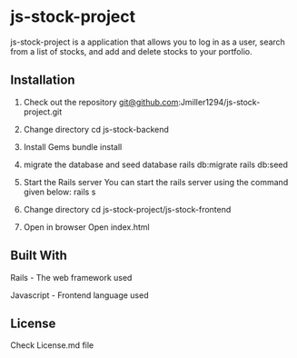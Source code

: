 # js-stock-project

js-stock-project is a application that allows you to log in as a user, search from a list of stocks, and add and delete stocks to your portfolio.

## Installation

 1. Check out the repository
 git@github.com:Jmiller1294/js-stock-project.git

 2. Change directory
 cd js-stock-backend

 3. Install Gems
 bundle install

 4. migrate the database and seed database
 rails db:migrate
 rails db:seed

 5. Start the Rails server
 You can start the rails server using the command given below: 
 rails s 

 6.  Change directory
 cd js-stock-project/js-stock-frontend

 7.  Open in browser
 Open index.html

## Built With
  Rails - The web framework used
  
  Javascript - Frontend language used

## License
  Check License.md file
